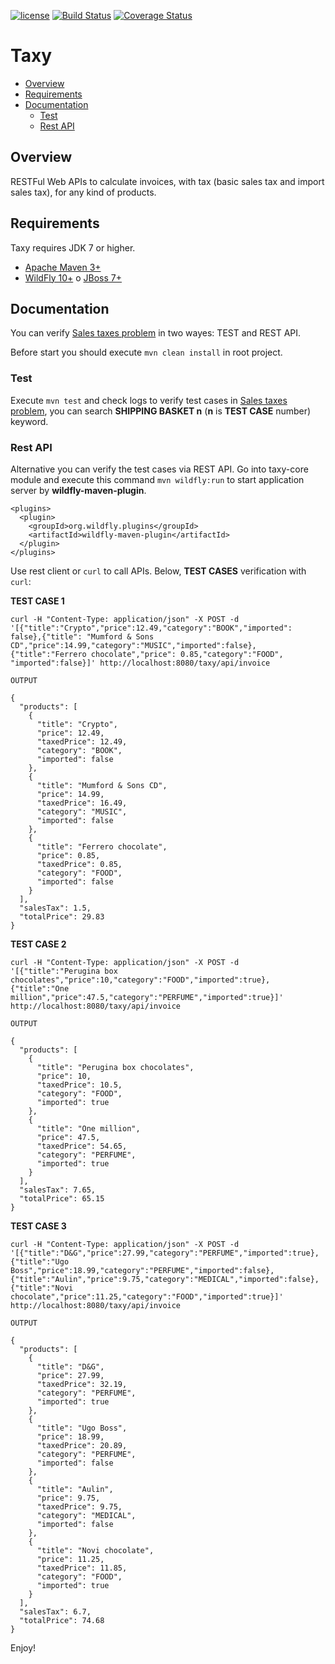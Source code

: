 [![license](https://img.shields.io/github/license/mashape/apistatus.svg?maxAge=2592000?style=flat-square)](https://opensource.org/licenses/MIT)
[![Build Status](https://travis-ci.org/mantonaci/taxy.svg?branch=master)](https://travis-ci.org/mantonaci/taxy)
[![Coverage Status](https://coveralls.io/repos/github/mantonaci/taxy/badge.svg?branch=master)](https://coveralls.io/github/mantonaci/taxy?branch=master)

# Taxy

- [Overview](#Overview)
- [Requirements](#Requirements)
- [Documentation](#Documentation)
  - [Test](#Test)
  - [Rest API](#rest-api)

## <a name='Overview'>Overview<a/>

RESTFul Web APIs to calculate invoices, with tax (basic sales tax and import sales tax), for any kind of products.

## <a name='Requirements'>Requirements<a/>

Taxy requires JDK 7 or higher.

- [Apache Maven 3+](https://maven.apache.org/)
- [WildFly 10+](http://wildfly.org/downloads/) o [JBoss 7+](http://developers.redhat.com/products/eap/download/)

## <a name='Documentation'>Documentation<a/>

You can verify [Sales taxes problem](https://github.com/xpeppers/sales-taxes-problem) in two wayes: TEST and REST API.

Before start you should execute ```mvn clean install``` in root project.

### <a name='Test'>Test<a/>

Execute ```mvn test``` and check logs to verify test cases in [Sales taxes problem](https://github.com/xpeppers/sales-taxes-problem), you can search **SHIPPING BASKET n** (**n** is **TEST CASE** number) keyword.

### <a name='rest-api'>Rest API<a/>

Alternative you can verify the test cases via REST API. Go into taxy-core module and execute this command ```mvn wildfly:run``` to start application server by **wildfly-maven-plugin**.

```maven
<plugins>
  <plugin>
    <groupId>org.wildfly.plugins</groupId>
    <artifactId>wildfly-maven-plugin</artifactId>
  </plugin>
</plugins>
```
Use rest client or ```curl``` to call APIs. Below, **TEST CASES** verification with ```curl```:

**TEST CASE 1**
```
curl -H "Content-Type: application/json" -X POST -d '[{"title":"Crypto","price":12.49,"category":"BOOK","imported": false},{"title": "Mumford & Sons CD","price":14.99,"category":"MUSIC","imported":false},{"title":"Ferrero chocolate","price": 0.85,"category":"FOOD", "imported":false}]' http://localhost:8080/taxy/api/invoice
```
```
OUTPUT

{
  "products": [
    {
      "title": "Crypto",
      "price": 12.49,
      "taxedPrice": 12.49,
      "category": "BOOK",
      "imported": false
    },
    {
      "title": "Mumford & Sons CD",
      "price": 14.99,
      "taxedPrice": 16.49,
      "category": "MUSIC",
      "imported": false
    },
    {
      "title": "Ferrero chocolate",
      "price": 0.85,
      "taxedPrice": 0.85,
      "category": "FOOD",
      "imported": false
    }
  ],
  "salesTax": 1.5,
  "totalPrice": 29.83
}
```

**TEST CASE 2**
```
curl -H "Content-Type: application/json" -X POST -d '[{"title":"Perugina box chocolates","price":10,"category":"FOOD","imported":true},{"title":"One million","price":47.5,"category":"PERFUME","imported":true}]' http://localhost:8080/taxy/api/invoice
```
```
OUTPUT

{
  "products": [
    {
      "title": "Perugina box chocolates",
      "price": 10,
      "taxedPrice": 10.5,
      "category": "FOOD",
      "imported": true
    },
    {
      "title": "One million",
      "price": 47.5,
      "taxedPrice": 54.65,
      "category": "PERFUME",
      "imported": true
    }
  ],
  "salesTax": 7.65,
  "totalPrice": 65.15
}
```

**TEST CASE 3**
```
curl -H "Content-Type: application/json" -X POST -d '[{"title":"D&G","price":27.99,"category":"PERFUME","imported":true},{"title":"Ugo Boss","price":18.99,"category":"PERFUME","imported":false},{"title":"Aulin","price":9.75,"category":"MEDICAL","imported":false},{"title":"Novi chocolate","price":11.25,"category":"FOOD","imported":true}]' http://localhost:8080/taxy/api/invoice
```
```
OUTPUT

{
  "products": [
    {
      "title": "D&G",
      "price": 27.99,
      "taxedPrice": 32.19,
      "category": "PERFUME",
      "imported": true
    },
    {
      "title": "Ugo Boss",
      "price": 18.99,
      "taxedPrice": 20.89,
      "category": "PERFUME",
      "imported": false
    },
    {
      "title": "Aulin",
      "price": 9.75,
      "taxedPrice": 9.75,
      "category": "MEDICAL",
      "imported": false
    },
    {
      "title": "Novi chocolate",
      "price": 11.25,
      "taxedPrice": 11.85,
      "category": "FOOD",
      "imported": true
    }
  ],
  "salesTax": 6.7,
  "totalPrice": 74.68
}
```
Enjoy!


 
